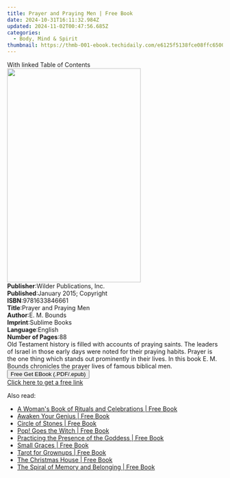 ```yaml
---
title: Prayer and Praying Men | Free Book
date: 2024-10-31T16:11:32.984Z
updated: 2024-11-02T00:47:56.685Z
categories:
  - Body, Mind & Spirit
thumbnail: https://thmb-001-ebook.techidaily.com/e6125f5138fce08ffc65000e4e6636d7168c09ab894816009570242f2e90749d.jpg
---
```

<main id="book-container">
  <div class="flex flex-col">
    <div class="book-brief flex-1 py-6 px-4 sm:p-6 md:py-10 md:px-8">
      <!-- brief-->
      <div class="book-brief-main">With linked Table of Contents</div>
    </div>
    <div
      class="book-meta-info flex-1 grid gap-4 col-start-1 col-end-3 row-start-1 sm:mb-6 sm:grid-cols-4 lg:gap-6 lg:col-start-2 lg:row-end-6 lg:row-span-6 lg:mb-0"
    >
      <div
        class="book-meta-info-left place-content-center mt-4 p-4 text-sm leading-6 col-start-2 col-span-2 dark:text-slate-400"
      >
        <img
          class="w-full h-500 object-cover rounded-lg sm:h-255 sm:col-span-2 lg:col-span-full"
          src="https://img-001-ebook.techidaily.com/a61a0e694cd64cabbceaf69a2c4e7615602aeb69e0278130a1c8eedd63147808.jpg"
          alt=""
          width="312"
          height="500"
        />
      </div>
      <div
        class="book-meta-info-right mt-2 col-start-1 row-start-2 col-span-3 self-center"
      >
        <!-- meta data  -->
        <div class="flex flex-col px-4 md:px-8">
          <div class="flex-1">
            <strong>Publisher</strong>:<span class="px-2"
              >Wilder Publications, Inc.</span
            >
          </div>
          <div class="flex-1">
            <strong>Published</strong>:<span class="px-2"
              >January 2015; Copyright</span
            >
          </div>
          <div class="flex-1">
            <strong>ISBN</strong>:<span class="px-2">9781633846661</span>
          </div>
          <div class="flex-1">
            <strong>Title</strong>:<span class="px-2"
              >Prayer and Praying Men</span
            >
          </div>
          <div class="flex-1">
            <strong>Author</strong>:<span class="px-2">E. M. Bounds</span>
          </div>
          <div class="flex-1">
            <strong>Imprint</strong>:<span class="px-2">Sublime Books</span>
          </div>
          <div class="flex-1">
            <strong>Language</strong>:<span class="px-2">English</span>
          </div>
          <div class="flex-1">
            <strong>Number of Pages</strong>:<span class="px-2">88</span>
          </div>
        </div>
      </div>
    </div>
    <div class="book-description flex-1 py-6 px-4 sm:p-6 md:py-10 md:px-8">
      <div class="book-description-main">
        <div accordion-content="" id="description">
          Old Testament history is filled with accounts of praying saints. The
          leaders of Israel in those early days were noted for their praying
          habits. Prayer is the one thing which stands out prominently in their
          lives. In this book E. M. Bounds chronicles the prayer lives of famous
          biblical men.
        </div>
      </div>
    </div>
    <div class="book-excerpts flex-1 py-6 px-4 sm:p-6 md:py-10 md:px-8"></div>
    <div
      class="book-about-author flex-1 py-6 px-4 sm:p-6 md:py-10 md:px-8"
    ></div>
    <div class="book-free-get flex-1 py-6 px-4 sm:p-6 md:py-10 md:px-8">
      <button
        id="btn-free-get"
        class="bg-blue-500 hover:bg-blue-700 text-white font-bold py-2 px-4 rounded"
      >
        Free Get EBook (.PDF/.epub)
      </button>
      <div id="countdown-display" class="px-2 text-lg mt-2"></div>
      <a
        id="free-link"
        class="hidden bg-blue-500 hover:bg-blue-700 text-white font-bold py-2 px-4 rounded"
        href="https://www.ebooks.com/en-us/book/96506108/prayer-and-praying-men/e-m-bounds/"
        target="_blank"
        >Click here to get a free link</a
      >
    </div>
    <script>
      let countdownTime = 0;
      let countdownInterval = null;
      document
        .getElementById('btn-free-get')
        .addEventListener('click', startCountdown);
      function startCountdown() {
        countdownTime = new Date().getTime() + 60000 * 3;
        countdownInterval = setInterval(updateCountdown, 1000);
        document.getElementById('btn-free-get').disabled = true;
        document
          .getElementById('btn-free-get')
          .classList.add('bg-gray-500', 'cursor-not-allowed');
      }
      function updateCountdown() {
        let currentTime = new Date().getTime();
        let timeLeft = countdownTime - currentTime;
        let secondsLeft = Math.floor(timeLeft / 1000);
        document.getElementById('countdown-display').innerHTML =
          `Remaining time: ${secondsLeft} seconds.`;
        if (secondsLeft <= 0) {
          clearInterval(countdownInterval);
          document.getElementById('btn-free-get').classList.add('hidden');
          document.getElementById('free-link').classList.remove('hidden');
          document.getElementById('countdown-display').innerHTML = '';
        }
      }
    </script>
  </div>
</main>

<ins class="adsbygoogle"
      style="display:block"
      data-ad-client="ca-pub-7571918770474297"
      data-ad-slot="8358498916"
      data-ad-format="auto"
      data-full-width-responsive="true"></ins>
    

<span class="atpl-alsoreadstyle">Also read:</span>
<div><ul>
<li><a href="https://novels-ebooks.techidaily.com/1155124-9781608681389-a-womans-book-of-rituals-and-celebrations/"><u>A Woman's Book of Rituals and Celebrations | Free Book</u></a></li>
<li><a href="https://novels-ebooks.techidaily.com/1159253-9781583946565-awaken-your-genius/"><u>Awaken Your Genius | Free Book</u></a></li>
<li><a href="https://novels-ebooks.techidaily.com/1155125-9781608682133-circle-of-stones/"><u>Circle of Stones | Free Book</u></a></li>
<li><a href="https://novels-ebooks.techidaily.com/1160131-9781609258795-pop-goes-the-witch/"><u>Pop! Goes the Witch | Free Book</u></a></li>
<li><a href="https://novels-ebooks.techidaily.com/1154593-9781608681358-practicing-the-presence-of-the-goddess/"><u>Practicing the Presence of the Goddess | Free Book</u></a></li>
<li><a href="https://novels-ebooks.techidaily.com/1161986-9781577313397-small-graces/"><u>Small Graces | Free Book</u></a></li>
<li><a href="https://novels-ebooks.techidaily.com/1157615-9781780996004-tarot-for-grownups/"><u>Tarot for Grownups | Free Book</u></a></li>
<li><a href="https://novels-ebooks.techidaily.com/1155122-9781608682089-the-christmas-house/"><u>The Christmas House | Free Book</u></a></li>
<li><a href="https://novels-ebooks.techidaily.com/1161993-9781577318064-the-spiral-of-memory-and-belonging/"><u>The Spiral of Memory and Belonging | Free Book</u></a></li>
</ul></div>

